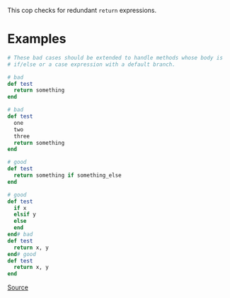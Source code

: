 
This cop checks for redundant `return` expressions.

# Examples

```ruby
# These bad cases should be extended to handle methods whose body is
# if/else or a case expression with a default branch.

# bad
def test
  return something
end

# bad
def test
  one
  two
  three
  return something
end

# good
def test
  return something if something_else
end

# good
def test
  if x
  elsif y
  else
  end
end# bad
def test
  return x, y
end# good
def test
  return x, y
end
```

[Source](http://www.rubydoc.info/gems/rubocop/RuboCop/Cop/Style/RedundantReturn)